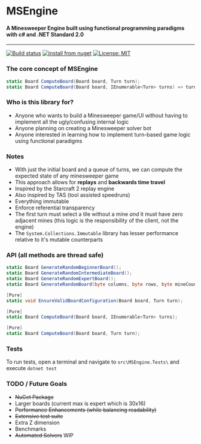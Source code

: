 # MSEngine
#### A Minesweeper Engine built using functional programming paradigms with c# and .NET Standard 2.0

---
[![Build status](https://ci.appveyor.com/api/projects/status/github/bradmarder/MSEngine?branch=master&svg=true)](https://ci.appveyor.com/project/bradmarder/msengine)
[![install from nuget](http://img.shields.io/nuget/v/MSEngine.Core.svg?style=flat-square)](https://www.nuget.org/packages/MSEngine.Core)
[![License: MIT](https://img.shields.io/badge/License-MIT-yellow.svg)](https://opensource.org/licenses/MIT)

### The core concept of MSEngine
```c#
static Board ComputeBoard(Board board, Turn turn);
static Board ComputeBoard(Board board, IEnumerable<Turn> turns) => turns.Aggregate(board, ComputeBoard);
```

### Who is this library for?
- Anyone who wants to build a Minesweeper game/UI without having to implement all the ugly/confusing internal logic
- Anyone planning on creating a Minesweeper solver bot
- Anyone interested in learning how to implement turn-based game logic using functional paradigms

### Notes
- With just the initial board and a queue of turns, we can compute the expected state of any minesweeper game
- This approach allows for **replays** and **backwards time travel**
- Inspired by the Starcraft 2 replay engine
- Also inspired by TAS (tool assisted speedruns)
- Everything immutable
- Enforce referential transparency
- The first turn must select a tile without a mine *and* it must have zero adjacent mines (this logic is the responsibility of the client, not the engine)
- The `System.Collections.Immutable` library has lesser performance relative to it's mutable counterparts

### API (all methods are thread safe)
```c#
static Board GenerateRandomBeginnerBoard();
static Board GenerateRandomIntermediateBoard();
static Board GenerateRandomExpertBoard();
static Board GenerateRandomBoard(byte columns, byte rows, byte mineCount);

[Pure]
static void EnsureValidBoardConfiguration(Board board, Turn turn);

[Pure]
static Board ComputeBoard(Board board, IEnumerable<Turn> turns);

[Pure]
static Board ComputeBoard(Board board, Turn turn);
```

### Tests
To run tests, open a terminal and navigate to `src\MSEngine.Tests\` and execute `dotnet test`

### TODO / Future Goals
- ~~NuGet Package~~
- Larger boards (current max is expert which is 30x16)
- ~~Performance Enhancements (while balancing readability)~~
- ~~Extensive test suite~~
- Extra Z dimension
- Benchmarks
- ~~Automated Solvers~~ WIP